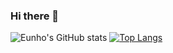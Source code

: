 ### Hi there 👋
![Eunho's GitHub stats](https://github-readme-stats.vercel.app/api?username=Lcheck&theme=dark&show_icons=true)
[![Top Langs](https://github-readme-stats.vercel.app/api/top-langs/?username=Lcheck&layout=compact&theme=material-palenight&langs_count=8)](https://github.com/anuraghazra/github-readme-stats)
<!--
**Lcheck/Lcheck** is a ✨ _special_ ✨ repository because its `README.md` (this file) appears on your GitHub profile.

Here are some ideas to get you started:

- 🔭 I’m currently working on ...
- 🌱 I’m currently learning ...
- 👯 I’m looking to collaborate on ...
- 🤔 I’m looking for help with ...
- 💬 Ask me about ...
- 📫 How to reach me: ...
- 😄 Pronouns: ...
- ⚡ Fun fact: ...
-->
